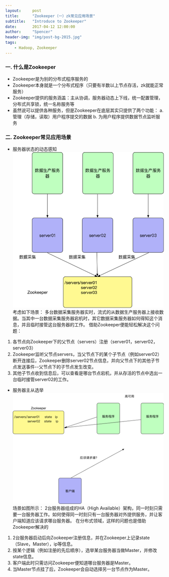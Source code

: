 ```yaml
---
layout:     post
title:      "Zookeeper（一）zk常见应用场景"
subtitle:   "Introduce to Zookeeper"
date:       2017-04-12 12:00:00
author:     "Spencer"
header-img: "img/post-bg-2015.jpg"
tags:
    - Hadoop, Zookeeper
---
```


### 一. 什么是Zookeeper
* Zookeeper是为别的分布式程序服务的
* Zookeeper本身就是一个分布式程序（只要有半数以上节点存活，zk就能正常服务）
* Zookeeper提供的服务涵盖：主从协调，服务器动态上下线，统一配置管理，分布式共享锁，统一名称服务等
* 虽然说可以提供各种服务，但是Zookeeper在底层其实只提供了两个功能：
a. 管理（存储，读取）用户程序提交的数据
b. 为用户程序提供数据节点监听服务

### 二. Zookeeper常见应用场景
* 服务器状态的动态感知
![zkfunction01.png](img/bigdata/zookeeper/zkfunction01.png)
考虑如下场景：
多台数据采集服务器实时，流式的从数据生产服务器上接收数据。当其中一台数据采集服务器宕机时，其它数据采集服务器如何得知这个消息，并且临时接管这台服务器的工作。
借助Zookeeper便能轻松解决这个问题：
1. 各节点向Zookeeper下的父节点（servers）注册（server01，server02，server03）
2. Zookeeper监听父节点servers，当父节点下的某个子节点（例如server02）断开连接后，Zookeeper删除server02节点信息，并向父节点下的其他子节点发送事件--父节点下的子节点发生改变。
3. 其他子节点收到信息后，可以查看是哪台节点宕机，并从存活的节点中选出一台临时接管server02的工作。

* 服务器主从选举
![zkfunction02.png](img/bigdata/zookeeper/zkfunction02.png)
场景如图所示：
2台服务器组成的HA（High Available）架构，同一时刻只需要一台服务器工作。如何使得同一时刻只有一台服务器对外提供服务，并让客户端知道应该请求哪台服务器。
在分布式领域，这样的问题也是借助Zookeeper解决的
1. 2台服务器启动后向Zookeeper注册信息，并在Zookeeper上记录state（Slave，Master），ip等信息。
2. 按某个逻辑（例如注册的先后顺序），选举某台服务器当做Master，并修改state信息。
3. 客户端此时只需访问Zookeeper便知道哪台服务器是Master。
4. 当Master节点挂了后，Zookeeper会自动选择另一台节点作为Master。
